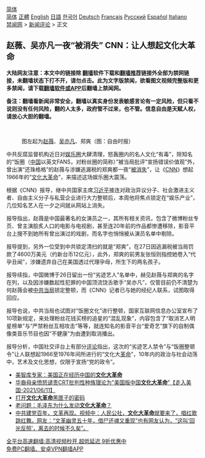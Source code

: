  <!-- 面包屑导航 --> <div class="breadcrumb"><!-- GTranslate: https://gtranslate.io/ -->  <div class="switcher notranslate">  <div class="selected">  <a href="#" onclick="return false;"> 简体</a>  </div>  <div class="option">  <a href="https://www.bannedbook.org" onclick="doGTranslate('zh-CN|zh-CN');jQuery('div.switcher div.selected a').html(jQuery(this).html());return false;" title="简体中文" class="nturl selected"> 简体</a>  <a href="https://www.bannedbook.org/zh-tw/" onclick="doGTranslate('zh-CN|zh-TW');jQuery('div.switcher div.selected a').html(jQuery(this).html());return false;" title="繁體中文" class="nturl"> 正體</a>  <a href="https://www.bannedbook.org/en/" onclick="doGTranslate('zh-CN|en');jQuery('div.switcher div.selected a').html(jQuery(this).html());return false;" title="English" class="nturl"> English</a>  <a href="https://www.bannedbook.org/ja/" onclick="doGTranslate('zh-CN|ja');jQuery('div.switcher div.selected a').html(jQuery(this).html());return false;" title="日本語" class="nturl"> 日語</a>  <a href="https://www.bannedbook.org/ko/" onclick="doGTranslate('zh-CN|ko');jQuery('div.switcher div.selected a').html(jQuery(this).html());return false;" title="한국어" class="nturl"> 한국어</a>  <a href="https://www.bannedbook.org/de/" onclick="doGTranslate('zh-CN|de');jQuery('div.switcher div.selected a').html(jQuery(this).html());return false;" title="Deutsch" class="nturl"> Deutsch</a>  <a href="https://www.bannedbook.org/fr/" onclick="doGTranslate('zh-CN|fr');jQuery('div.switcher div.selected a').html(jQuery(this).html());return false;" title="Français" class="nturl"> Français</a>  <a href="https://www.bannedbook.org/ru/" onclick="doGTranslate('zh-CN|ru');jQuery('div.switcher div.selected a').html(jQuery(this).html());return false;" title="Русский" class="nturl"> Русский</a>  <a href="https://www.bannedbook.org/es/" onclick="doGTranslate('zh-CN|es');jQuery('div.switcher div.selected a').html(jQuery(this).html());return false;" title="Español" class="nturl"> Español</a>  <a href="https://www.bannedbook.org/it/" onclick="doGTranslate('zh-CN|it');jQuery('div.switcher div.selected a').html(jQuery(this).html());return false;" title="Italiano" class="nturl"> Italiano</a>  </div>  </div>      <div class='breadcrumb-sub'><!-- Breadcrumb NavXT 6.3.0 --> <a href="https://www.bannedbook.org/" class="home">禁闻网</a> &gt; <a href="https://www.bannedbook.org/bnews/comments/" class="category">新闻评论</a> &gt; 正文</div></div><h2>赵薇、吴亦凡一夜“被消失” CNN：让人想起文化大革命</h2> <p class="notice"><b>大陆网友注意：本文中的链接除 <a href="https://github.com/bannedbook/fanqiang" >翻墙</a>软件下载和<a href="https://github.com/killgcd/justmysocks/blob/master/README.md">翻墙推荐</a>链接外全部为禁网链接，未翻墙状态下打不开，请勿点击。此为文字版禁闻，欲看图文视频完整版和更多禁闻，请下载<a href="https://github.com/bannedbook/fanqiang">翻墙软件或APP</a>后翻墙上禁闻网。</p><p>备注：翻墙看新闻非常安全，翻墙以真实身份发表敏感言论有一定风险，但只看不说则没有任何风险，翻的人太多，政府管不过来，也不管。信息自由是天赋人权，请放心大胆的翻墙。</b></p>  <div class="entry"> <br /> <figure><a href="https://i1.wp.com/upload-images-bucket-v64rleca837do.s3.eu-west-1.amazonaws.com/wp-content/uploads/2021/08/31104332/Screen-Shot-2021-08-31-at-8.48.48-pm.png?fit=789%2C458&#038;ssl=1" data-caption="图左起为赵薇、吴亦凡、郑爽（图：自由时报）"></a><figcaption class="wp-caption-text">图左起为<a href="https://www.bannedbook.org/bnews/tag/%e8%b5%b5%e8%96%87/" class="st_tag internal_tag" rel="tag" title="标签 赵薇 下的日志">赵薇</a>、<a href="https://www.bannedbook.org/bnews/tag/%e5%90%b4%e4%ba%a6%e5%87%a1/" class="st_tag internal_tag" rel="tag" title="标签 吴亦凡 下的日志">吴亦凡</a>、郑爽（图：自由时报）</figcaption></figure> <p>中共反腐监督机构近日对<a href="https://www.bannedbook.org/bnews/tag/%e5%a8%b1%e4%b9%90%e5%9c%88/" class="st_tag internal_tag" rel="tag" title="标签 娱乐圈 下的日志">娱乐圈</a>大肆清理，怒轰圈内的名人文化“有毒”，除知名的“饭圈（<span class='wp_keywordlink_affiliate'><a href="https://www.bannedbook.org/" title="中国" target="_blank">中国</a></span>以英文FANS，对粉丝圈的简称）”被当局批评“宣扬错误价值观”外，曾出演“还珠格格”的赵薇与涉嫌逃漏税的郑爽都一夜“<a href="https://www.bannedbook.org/bnews/tag/%E8%A2%AB%E6%B6%88%E5%A4%B1/" class="st_tag internal_tag" rel="tag" title="标签 被消失 下的日志">被消失</a>”，让《<a href="https://www.bannedbook.org/bnews/tag/cnn/" class="st_tag internal_tag" rel="tag" title="标签 CNN 下的日志">CNN</a>》想起1966年的“<span class='wp_keywordlink'><a href="https://www.bannedbook.org/forum2/topic973.html" title="《文化大革命：历史真相和集体记忆》" target="_blank">文化大革命</a></span>”，来描述这场娱乐圈大震荡。</p> <p>根据《CNN》报导，继中共国家主席<a href="https://www.bannedbook.org/bnews/tag/%e4%b9%a0%e8%bf%91%e5%b9%b3/" class="st_tag internal_tag" rel="tag" title="标签 习近平 下的日志">习近平</a>接连对政治异议分子、社会激进主义者、自由主义分子与私营企业进行大力整顿后，本周他将焦点锁定在“娱乐产业”，几位知名艺人在一夕之间就从网站上消失。</p>  <p>报导指出，赵薇是中国最著名的女演员之一，其所有相关资讯，包含了微博粉丝专页、曾主演脍炙人口的电影与电视剧，甚至连20年前的作品都惨遭移除，影音平台上搜不到她所有曾出演过的戏剧，而名字也悄悄被从演员名单中剔除。</p> <p>报导提到，另外一位受到中共锁定清扫的就是“郑爽”，在27日因逃漏税被当局罚款了4600万美元（约新台币12亿元），此外，郑爽的前男友张恒则指控她卷入“代孕丑闻”，涉嫌遗弃自己在美国透过代理孕母，所生下的两名孩子。</p>  <p>报导续指，中国微博于26日留出一份“劣迹艺人”名单中，赫见赵薇与郑爽的名字在列，以及因涉嫌数起性犯罪的中国顶流饶舌歌手“吴亦凡”，仅管目前仍不清楚为何赵薇会被<a href="https://www.bannedbook.org/bnews/tag/%E4%B8%AD%E5%85%B1%E5%BD%93%E5%B1%80/" class="st_tag internal_tag" rel="tag" title="标签 中共当局 下的日志">中共当局</a>锁定整顿，而《CNN》记者已与她的经纪人联系，试图取得回应。</p> <p>报导也说，中共当局也试图对“饭圈文化”进行整顿，国家互联网信息办公室宣布了10项新规定，来处理粉丝花钱买榜的追星的“混乱现象”，内容包含了“取消艺人明星榜单”与“严禁粉丝互相攻击”等等，就连知名的影音平台“爱奇艺”旗下的自制偶像类音乐节目也因“不健康”为由遭到取消播出。</p>  <p>报导分析，中国社交评台上有部分<span class='wp_keywordlink_affiliate'><a href="https://www.bannedbook.org/bnews/comments/" title="新闻评论" target="_blank">评论</a></span>指出，这次的“劣迹艺人禁令”与“饭圈整顿令”让人联想起1966至1976年间所进行的“文化大<a href="https://www.bannedbook.org/bnews/tag/%e9%9d%a9%e5%91%bd/" class="st_tag internal_tag" rel="tag" title="标签 革命 下的日志">革命</a>”，10年内的政治与社会动荡中，艺术及文化思想，仅限于宣扬“党的政令”。</p> <ul class='op-related-articles' title='相关阅读'> <li><a href='https://www.bannedbook.org/bnews/cnnews/20210619/1569683.html' target='_blank'>美智库专家：美国正在经历中国的<b>文化大革命</b></a></li> <li><a href='https://www.bannedbook.org/bnews/bannedvideo/20210612/1565235.html' target='_blank'>华裔母亲愤怒谴责CRT批判性种族理论为"美国版中国<b>文化大革命</b>"【走入美国-2021/06/11】</a></li> <li><a href='https://www.bannedbook.org/bnews/lifebaike/20210608/1562486.html' target='_blank'>打开<b>文化大革命</b>黑匣子的密码</a></li> <li><a href='https://www.bannedbook.org/bnews/cnnews/20210517/1548076.html' target='_blank'>老问题：毛泽东为什么发动<b>文化大革命</b>？</a></li> <li><a href='https://www.bannedbook.org/bnews/bannedvideo/20210426/1534015.html' target='_blank'>中共建党百年，文革再现。视频中：人民公社，<b>文化大革命</b>就要来了，唱红歌跳红舞。网友：“文革幽灵五十年，借尸还魂又重现”也有网友认为，“这叫‘回光反照’，离去的时候不久矣”。</a></li> </ul> <p class="texttj"> <a href="https://github.com/bannedbook/fanqiang/wiki/V2ray%E6%9C%BA%E5%9C%BA" target="_blank">全平台高速翻墙:高清视频秒开,超低延迟,9折优惠中</a><br/> <a href="https://github.com/bannedbook/fanqiang/wiki/%E7%A6%81%E9%97%BB%E7%BD%91%E5%AE%89%E5%8D%93%E7%BF%BB%E5%A2%99%E6%96%B0%E9%97%BBAPP" target="_blank">免费PC翻墙、安卓VPN翻墙APP</a></p> <p></p><a name='sharetosocial'></a>  <div style="margin-bottom:5px;padding-bottom:5px;clear:both"> <div id="archive-pix-1" class="banner-ads"> <!-- AuctionX Display platform tag START --> <div id="26318x728x90x621x_ADSLOT2" clicktrack="%%CLICK_URL_ESC%%"></div> <!-- AuctionX Display platform tag END --> </div> <div id="archive-pix-2" class="banner-ads"> <!-- AuctionX Display platform tag START --> <div id="26315x300x250x621x_ADSLOT2" clicktrack="%%CLICK_URL_ESC%%"></div> <!-- AuctionX Display platform tag END --> </div> </div>  <div id="archive-pix-1" class="banner-ads"> <!-- AuctionX Display platform tag START --> <div id="26318x728x90x621x_ADSLOT3" clicktrack="%%CLICK_URL_ESC%%"></div> <!-- AuctionX Display platform tag END --> </div> </div><!--END ENTRY--> 